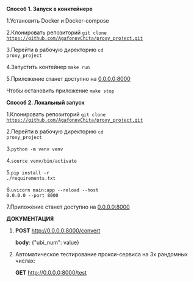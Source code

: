 <b>Способ 1. Запуск в конктейнере</b><p>
1.Установить Docker и Docker-compose<p>
2.Клонировать репозиторий <code>git clone https://github.com/AgafonovChita/proxy_project.git </code><p>
3.Перейти в рабочую директорию <code>cd proxy_project</code><p>
4.Запустить контейнер <code>make run</code><p>
5.Приложение станет доступно на <a href=http://0.0.0.0:8000>0.0.0.0:8000</a><p>
Чтобы остановить приложение <code>make stop</code><p><p>

<b>Способ 2. Локальный запуск</b><p>
1.Клонировать репозиторий <code>git clone https://github.com/AgafonovChita/proxy_project.git </code><p>
2.Перейти в рабочую директорию <code>cd proxy_project</code><p>
3.<code>python -m venv venv</code><p>
4.<code>source venv/bin/activate</code><p>
5.<code>pip install -r ./requirements.txt</code><p>
6.<code>uvicorn main:app --reload --host 0.0.0.0 --port 8000</code><p>
7.Приложение станет доступно на <a href=http://0.0.0.0:8000>0.0.0.0:8000</a><p>




<b>ДОКУМЕНТАЦИЯ</b>
1. <b>POST</b> http://0.0.0.0:8000/convert<p>
<b>body</b>: {"ubi_num": value}<p><p>

2. Автоматическое тестирование прокси-сервиса на 3х рандомных числах: <p>
<b>GET</b> http://0.0.0.0:8000/test<p>
